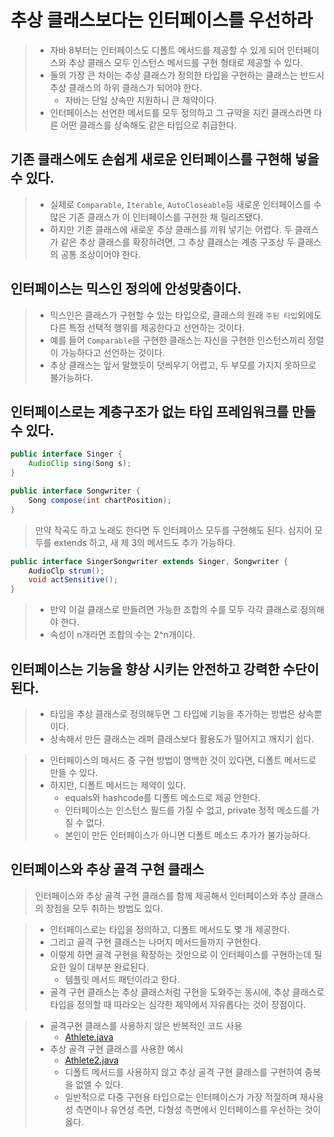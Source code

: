 # 추상 클래스보다는 인터페이스를 우선하라

> - 자바 8부터는 인터페이스도 디폴트 메서드를 제공할 수 있게 되어 인터페이스와 추상 클래스 모두 인스턴스 메서드를 구현 형태로 제공할 수 있다.
> - 둘의 가장 큰 차이는 추상 클래스가 정의한 타입을 구현하는 클래스는 반드시 추상 클래스의 하위 클래스가 되어야 한다.
>   - 자바는 단일 상속만 지원하니 큰 제약이다.
> - 인터페이스는 선언한 메서드를 모두 정의하고 그 규약을 지킨 클래스라면 다른 어떤 클래스를 상속해도 같은 타입으로 취급한다.

## 기존 클래스에도 손쉽게 새로운 인터페이스를 구현해 넣을 수 있다.
> - 실제로 `Comparable`, `Iterable`, `AutoCloseable`등 새로운 인터페이스를 수 많은 기존 클래스가 이 인터페이스를 구현한 채 릴리즈됐다.
> - 하지만 기존 클래스에 새로운 추상 클래스를 끼워 넣기는 어렵다. 두 클래스가 같은 추상 클래스를 확장하려면, 그 추상 클래스는 계층 구조상 두 클래스의 공통 조상이어야 한다.

## 인터페이스는 믹스인 정의에 안성맞춤이다.
> - 믹스인은 클래스가 구현할 수 있는 타입으로, 클래스의 원래 `주된 타입`외에도 다른 특정 선택적 행위를 제공한다고 선언하는 것이다.
> - 예를 들어 `Comparable`을 구현한 클래스는 자신을 구현한 인스턴스끼리 정렬이 가능하다고 선언하는 것이다.
> - 추상 클래스는 앞서 말했듯이 덧씌우기 어렵고, 두 부모를 가지지 못하므로 불가능하다.

## 인터페이스로는 계층구조가 없는 타입 프레임워크를 만들 수 있다.
```java
public interface Singer {
    AudioClip sing(Song s);
}

public interface Songwriter {
    Song compose(int chartPosition);
}
```

> 만약 작곡도 하고 노래도 한다면 두 인터페이스 모두를 구현해도 된다. 심지어 모두를 extends 하고, 새 제 3의 메서드도 추가 가능하다.

```java
public interface SingerSongwriter extends Singer, Songwriter {
    AudioClp strum();
    void actSensitive();
}
```

> - 만약 이걸 클래스로 만들려면 가능한 조합의 수를 모두 각각 클래스로 정의해야 한다.
> - 속성이 n개라면 조합의 수는 2^n개이다.

## 인터페이스는 기능을 향상 시키는 안전하고 강력한 수단이 된다.
> - 타입을 추상 클래스로 정의해두면 그 타입에 기능을 추가하는 방법은 상속뿐이다.
> - 상속해서 만든 클래스는 래퍼 클래스보다 활용도가 떨어지고 깨지기 쉽다.

> - 인터페이스의 메서드 중 구현 방법이 명백한 것이 있다면, 디폴트 메서드로 만들 수 있다.
> - 하지만, 디폴트 메서드는 제약이 있다.
>   - equals와 hashcode를 디폴트 메소드로 제공 안한다.
>   - 인터페이스는 인스턴스 필드를 가질 수 없고, private 정적 메소드를 가질 수 없다.
>   - 본인이 만든 인터페이스가 아니면 디폴트 메소드 추가가 불가능하다.

## 인터페이스와 추상 골격 구현 클래스
> 인터페이스와 추상 골격 구현 클래스를 함께 제공해서 인터페이스와 추상 클래스의 장점을 모두 취하는 방법도 있다.

> - 인터페이스로는 타입을 정의하고, 디폴트 메서드도 몇 개 제공한다.
> - 그리고 골격 구현 클래스는 나머지 메서드들까지 구현한다.
> - 이렇게 하면 골격 구현을 확장하는 것만으로 이 인터페이스를 구현하는데 필요한 일이 대부분 완료된다.
>   - 템플릿 메서드 패턴이라고 한다.
> - 골격 구현 클래스는 추상 클래스처럼 구현을 도와주는 동시에, 추상 클래스로 타입을 정의할 때 따라오는 심각한 제약에서 자유롭다는 것이 장점이다.

> - 골격구현 클래스를 사용하지 않은 반복적인 코드 사용
>   - [Athlete.java](Athlete.java)
> - 추상 골격 구현 클래스를 사용한 예시
>   - [Athlete2.java](Athlete2.java)
>   - 디폴트 메서드를 사용하지 않고 추상 골격 구현 클래스를 구현하여 중복을 없앨 수 있다.
>   - 일반적으로 다중 구현용 타입으로는 인터페이스가 가장 적절하며 재사용성 측면이나 유연성 측면, 다형성 측면에서 인터페이스를 우선하는 것이 옳다.
